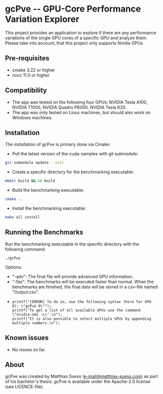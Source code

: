 # gcPve -- GPU-Core Performance Variation Explorer
This project provides an application to explore if there are any performance variations of the single GPU cores of a 
specific GPU and analyze them. Please take into account, that this project only supports Nvidia GPUs.

## Pre-requisites
- cmake 3.22 or higher
- nvcc 11.0 or higher

## Compatibility
- The app was tested on the following four GPUs: NVIDIA Tesla A100, NVIDIA T1000, NVIDIA Quadro P6000, NVIDIA Tesla K20.
- The app was only tested on Linux machines, but should also work on Windows machines.

## Installation
The installation of gcPve is primary done via Cmake:
- Pull the latest version of the cuda-samples with git submodule:
```bash
git submodule update --init
```
- Create a specific directory for the benchmarking executable:
```bash
mkdir build && cd build
```
- Build the benchmarking executable:
```bash
cmake ..
```
- Install the benchmarking executable:
```bash
make all install
```

## Running the Benchmarks
Run the benchmarking executable in the specific directory with the following command:
```
./gcPve
```
Options:
- "-adv": The final file will provide advanced GPU information.
- "-fas": The benchmarks will be executed faster than normal.
When the benchmarks are finished, the final data will be stored in a csv-file named "Output.csv".
-
      printf("[ERROR] To do so, use the following syntax (here for GPU 0): \"gcPve 0\"");
      printf("To get a list of all available GPUs use the command \"nvidia-smi -L\".\n");
      printf("It is also possible to select multiple GPUs by appending multiple numbers.\n");

## Known issues
- No issues so far.

## About
gcPve was created by Matthias Suess (e-mail@matthias-suess.com) as part of his bachelor's thesis. gcPve is available 
under the Apache-2.0 license (see LICENCE-file).

